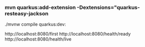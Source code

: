 ### mvn quarkus:add-extension -Dextensions="quarkus-resteasy-jackson

./mvnw compile quarkus:dev:

http://localhost:8080/first
http://localhost:8080/health/ready
http://localhost:8080/health/live